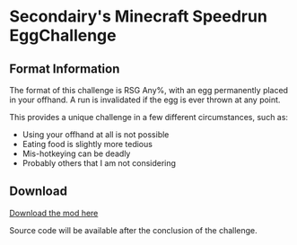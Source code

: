# Secondairy's Minecraft Speedrun EggChallenge

## Format Information

The format of this challenge is RSG Any%, with an egg permanently placed in your offhand. A run is invalidated if the egg is ever thrown at any point.

This provides a unique challenge in a few different circumstances, such as:

- Using your offhand at all is not possible
- Eating food is slightly more tedious
- Mis-hotkeying can be deadly
- Probably others that I am not considering
   
## Download
[Download the mod here](https://github.com/Secondairy/Minecraft-EggChallenge/releases/latest)

Source code will be available after the conclusion of the challenge.
